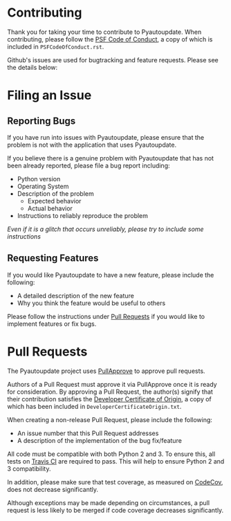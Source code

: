 # Contributing
Thank you for taking your time to contribute to Pyautoupdate.
When contributing, please follow the
[PSF Code of Conduct](https://www.python.org/psf/codeofconduct/),
a copy of which is included in `PSFCodeOfConduct.rst`.

Github's issues are used for bugtracking and feature requests. Please see the details below:

# Filing an Issue
## Reporting Bugs
If you have run into issues with Pyautoupdate,
please ensure that the problem is not with the application that uses Pyautoupdate.

If you believe there is a genuine problem with Pyautoupdate
that has not been already reported, please file a bug report including:
 - Python version
 - Operating System
 - Description of the problem
    - Expected behavior
    - Actual behavior
 - Instructions to reliably reproduce the problem

*Even if it is a glitch that occurs unreliably, please try to include some instructions*
## Requesting Features
If you would like Pyautoupdate to have a new feature, please include the following:
 - A detailed description of the new feature
 - Why you think the feature would be useful to others

Please follow the instructions under [Pull Requests](#pull-requests)
if you would like to implement features or fix bugs.

# Pull Requests
The Pyautoupdate project uses [PullApprove](https://pullapprove.com/) to approve pull requests.

Authors of a Pull Request must approve it via PullApprove once it is ready for consideration.
By approving a Pull Request, the author(s) signify that their contribution satisfies the
[Developer Certificate of Origin](http://developercertificate.org/),
a copy of which has been included in `DeveloperCertificateOrigin.txt`.

When creating a non-release Pull Request, please include the following:
 - An issue number that this Pull Request addresses
 - A description of the implementation of the bug fix/feature

All code must be compatible with both Python 2 and 3.
To ensure this, all tests on [Travis CI](https://travis-ci.org/) are required to pass.
This will help to ensure Python 2 and 3 compatibility.

In addition, please make sure that test coverage, as measured on [CodeCov](https://codecov.io/),
does not decrease significantly.

Although exceptions may be made depending on circumstances,
a pull request is less likely to be merged if code coverage decreases significantly.
